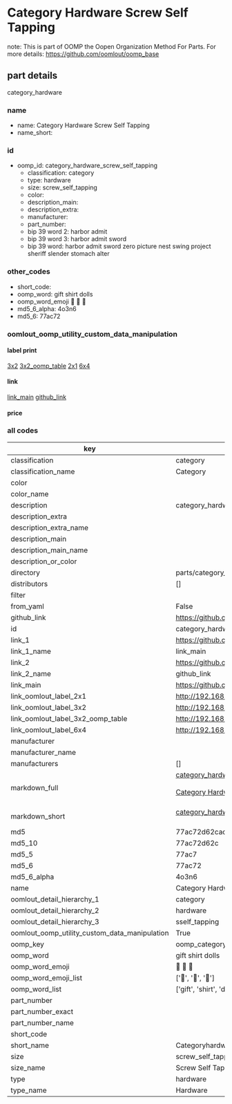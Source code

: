 # Category Hardware Screw Self Tapping  

note: This is part of OOMP the Oopen Organization Method For Parts. For more details: https://github.com/oomlout/oomp_base

##  part details



category_hardware

### name
* name: Category Hardware Screw Self Tapping
* name_short: 
### id
* oomp_id: category_hardware_screw_self_tapping
  * classification: category
  * type: hardware
  * size: screw_self_tapping
  * color: 
  * description_main: 
  * description_extra: 
  * manufacturer: 
  * part_number: 
  * bip 39 word 2: harbor admit
  * bip 39 word 3: harbor admit sword
  * bip 39 word: harbor admit sword zero picture nest swing project sheriff slender stomach alter

### other_codes
* short_code: 
* oomp_word: gift shirt dolls
* oomp_word_emoji :gift: :shirt: :dolls:
* md5_6_alpha: 4o3n6
* md5_6: 77ac72






### oomlout_oomp_utility_custom_data_manipulation
#### label print
[3x2](http://192.168.1.245:1112/?label=oomp%204o3n6)
[3x2_oomp_table](http://192.168.1.107:1112/?label=oomp%204o3n6)
[2x1](http://192.168.1.242:1112/?label=oomp%204o3n6)
[6x4](http://192.168.1.55:1112/?label=oomp%204o3n6)    

#### link

[link_main](https://github.com/oomlout/oomlout_oomp_current_version_messy/tree/main/parts/category_hardware_screw_self_tapping) [github_link](https://github.com/oomlout/oomlout_oomp_part_src/tree/main/parts/category_hardware_screw_self_tapping)                             

#### price







### all codes 
| key | value |  
| --- | --- |  
| classification | category |  
| classification_name | Category |  
| color |  |  
| color_name |  |  
| description | category_hardware |  
| description_extra |  |  
| description_extra_name |  |  
| description_main |  |  
| description_main_name |  |  
| description_or_color |   |  
| directory | parts/category_hardware_screw_self_tapping |  
| distributors | [] |  
| filter |  |  
| from_yaml | False |  
| github_link | https://github.com/oomlout/oomlout_oomp_part_src/tree/main/parts/category_hardware_screw_self_tapping |  
| id | category_hardware_screw_self_tapping |  
| link_1 | https://github.com/oomlout/oomlout_oomp_current_version_messy/tree/main/parts/category_hardware_screw_self_tapping |  
| link_1_name | link_main |  
| link_2 | https://github.com/oomlout/oomlout_oomp_part_src/tree/main/parts/category_hardware_screw_self_tapping |  
| link_2_name | github_link |  
| link_main | https://github.com/oomlout/oomlout_oomp_current_version_messy/tree/main/parts/category_hardware_screw_self_tapping |  
| link_oomlout_label_2x1 | http://192.168.1.242:1112/?label=oomp%204o3n6 |  
| link_oomlout_label_3x2 | http://192.168.1.245:1112/?label=oomp%204o3n6 |  
| link_oomlout_label_3x2_oomp_table | http://192.168.1.107:1112/?label=oomp%204o3n6 |  
| link_oomlout_label_6x4 | http://192.168.1.55:1112/?label=oomp%204o3n6 |  
| manufacturer |  |  
| manufacturer_name |  |  
| manufacturers | [] |  
| markdown_full | [category_hardware_screw_self_tapping](https://github.com/oomlout/oomlout_oomp_current_version_messy/tree/main/parts/category_hardware_screw_self_tapping)<br>[](https://github.com/oomlout/oomlout_oomp_current_version_messy/tree/main/parts/category_hardware_screw_self_tapping)<br>[Category Hardware Screw Self Tapping](https://github.com/oomlout/oomlout_oomp_current_version_messy/tree/main/parts/category_hardware_screw_self_tapping)<br><br> |  
| markdown_short | [category_hardware_screw_self_tapping](https://github.com/oomlout/oomlout_oomp_current_version_messy/tree/main/parts/category_hardware_screw_self_tapping)<br><br> |  
| md5 | 77ac72d62cac1b8252522ffbb880eb48 |  
| md5_10 | 77ac72d62c |  
| md5_5 | 77ac7 |  
| md5_6 | 77ac72 |  
| md5_6_alpha | 4o3n6 |  
| name | Category Hardware Screw Self Tapping |  
| oomlout_detail_hierarchy_1 | category |  
| oomlout_detail_hierarchy_2 | hardware |  
| oomlout_detail_hierarchy_3 | sself_tapping |  
| oomlout_oomp_utility_custom_data_manipulation | True |  
| oomp_key | oomp_category_hardware_screw_self_tapping |  
| oomp_word | gift shirt dolls |  
| oomp_word_emoji | :gift: :shirt: :dolls: |  
| oomp_word_emoji_list | [':gift:', ':shirt:', ':dolls:'] |  
| oomp_word_list | ['gift', 'shirt', 'dolls'] |  
| part_number |  |  
| part_number_exact |  |  
| part_number_name |  |  
| short_code |  |  
| short_name | Categoryhardware |  
| size | screw_self_tapping |  
| size_name | Screw Self Tapping |  
| type | hardware |  
| type_name | Hardware |  
